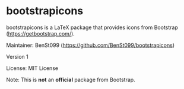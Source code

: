# bootstrapicons

bootstrapicons is a LaTeX package that provides icons from Bootstrap (https://getbootstrap.com/). 

Maintainer: BenSt099 (https://github.com/BenSt099/bootstrapicons)

Version 1

License: MIT License

Note: This is **not** an **official** package from Bootstrap.